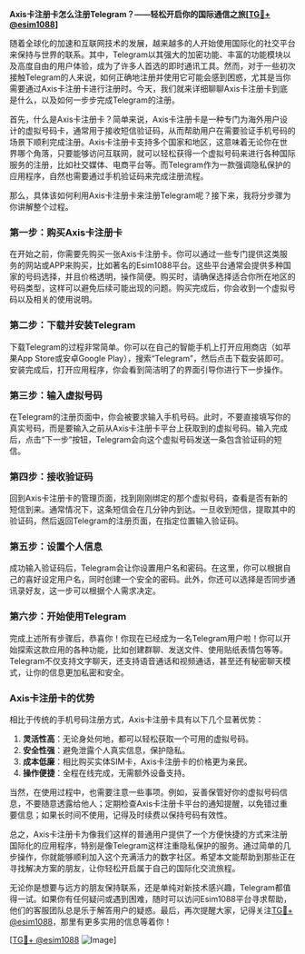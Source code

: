 **Axis卡注册卡怎么注册Telegram？——轻松开启你的国际通信之旅[[TG💪+ @esim1088](https://t.me/s/esim1088)]**

随着全球化的加速和互联网技术的发展，越来越多的人开始使用国际化的社交平台来保持与世界的联系。其中，Telegram以其强大的加密功能、丰富的功能模块以及高度自由的用户体验，成为了许多人首选的即时通讯工具。然而，对于一些初次接触Telegram的人来说，如何正确地注册并使用它可能会感到困惑，尤其是当你需要通过Axis卡注册卡进行注册时。今天，我们就来详细聊聊Axis卡注册卡到底是什么，以及如何一步步完成Telegram的注册。

首先，什么是Axis卡注册卡？简单来说，Axis卡注册卡是一种专门为海外用户设计的虚拟号码卡，通常用于接收短信验证码，从而帮助用户在需要验证手机号码的场景下顺利完成注册。Axis卡注册卡支持多个国家和地区，这意味着无论你在世界哪个角落，只要能够访问互联网，就可以轻松获得一个虚拟号码来进行各种国际服务的注册，比如社交媒体、电商平台等。而Telegram作为一款强调隐私保护的应用程序，自然也需要通过手机验证码来完成注册流程。

那么，具体该如何利用Axis卡注册卡来注册Telegram呢？接下来，我将分步骤为你讲解整个过程。

### **第一步：购买Axis卡注册卡**
在开始之前，你需要先购买一张Axis卡注册卡。你可以通过一些专门提供这类服务的网站或APP来购买，比如著名的Esim1088平台。这些平台通常会提供多种国家的号码选择，并且价格透明，操作简便。购买时，请确保选择适合你所在地区的号码类型，这样可以避免后续可能出现的问题。购买完成后，你会收到一个虚拟号码以及相关的使用说明。

### **第二步：下载并安装Telegram**
下载Telegram的过程非常简单。你可以在自己的智能手机上打开应用商店（如苹果App Store或安卓Google Play），搜索“Telegram”，然后点击下载安装即可。安装完成后，打开应用程序，你会看到简洁明了的界面引导你进行下一步操作。

### **第三步：输入虚拟号码**
在Telegram的注册页面中，你会被要求输入手机号码。此时，不要直接填写你的真实号码，而是要输入之前从Axis卡注册卡平台上获取到的虚拟号码。输入完成后，点击“下一步”按钮，Telegram会向这个虚拟号码发送一条包含验证码的短信。

### **第四步：接收验证码**
回到Axis卡注册卡的管理页面，找到刚刚绑定的那个虚拟号码，查看是否有新的短信到来。通常情况下，这条短信会在几分钟内到达。一旦收到短信，提取其中的验证码，然后返回Telegram的注册页面，在指定位置输入验证码。

### **第五步：设置个人信息**
成功输入验证码后，Telegram会让你设置用户名和密码。在这里，你可以根据自己的喜好设定用户名，同时创建一个安全的密码。此外，你还可以选择是否同步通讯录好友，这一步可以根据个人需求决定。

### **第六步：开始使用Telegram**
完成上述所有步骤后，恭喜你！你现在已经成为一名Telegram用户啦！你可以开始探索这款应用的各种功能，比如创建群聊、发送文件、使用贴纸表情包等等。Telegram不仅支持文字聊天，还支持语音通话和视频通话，甚至还有秘密聊天模式，让你的信息更加私密和安全。

### **Axis卡注册卡的优势**
相比于传统的手机号码注册方式，Axis卡注册卡具有以下几个显著优势：
1. **灵活性高**：无论身处何地，都可以轻松获取一个可用的虚拟号码。
2. **安全性强**：避免泄露个人真实信息，保护隐私。
3. **成本低廉**：相比购买实体SIM卡，Axis卡注册卡的价格更为亲民。
4. **操作便捷**：全程在线完成，无需额外设备支持。

当然，在使用过程中，也需要注意一些事项。例如，妥善保管好你的虚拟号码信息，不要随意透露给他人；定期检查Axis卡注册卡平台的通知提醒，以免错过重要信息；如果长时间不使用，记得及时续费以保持号码有效性。

总之，Axis卡注册卡为像我们这样的普通用户提供了一个方便快捷的方式来注册国际化的应用程序，特别是像Telegram这样注重隐私保护的服务。通过简单的几步操作，你就能够顺利加入这个充满活力的数字社区。希望本文能帮助到那些正在寻找解决方案的朋友，让你轻松开启属于自己的国际化交流旅程。

无论你是想要与远方的朋友保持联系，还是单纯对新技术感兴趣，Telegram都值得一试。如果你有任何疑问或遇到困难，随时可以访问Esim1088平台寻求帮助，他们的客服团队总是乐于解答用户的疑惑。最后，再次提醒大家，记得关注[TG💪+ @esim1088](https://t.me/s/esim1088)，那里有更多实用的信息等着你！

[[TG💪+ @esim1088](https://t.me/s/esim1088) ![Image](https://i.postimg.cc/4NQfJmqS/Snipaste-2025-05-13-00-14-12.png)]